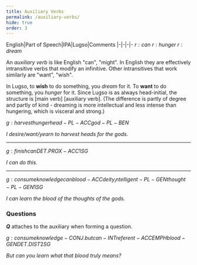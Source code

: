```yaml
---
title: Auxiliary Verbs
permalink: /auxiliary-verbs/
hide: true
order: 3
---
```


English|Part of Speech|IPA|Lugso|Comments
|-|-|-|-
${r: can}$
${r: hunger}$
${r: dream}$

An _auxiliary verb_ is like English "can", "might". In English they are effectively intransitive verbs that modify an infinitive. Other intransitives that work similarly are "want", "wish".

In Lugso, to **wish** to do something, you _dream_ for it. To **want** to do something, you _hunger_ for it. Since Lugso is as always head-initial, the structure is [main verb] [auxiliary verb]. (The difference is partly of degree and partly of kind - dreaming is more intellectual and less intense than hungering, which is visceral and strong.)

${g: harvest hunger head-PL-ACC god-PL-BEN}$

_I desire/want/yearn to harvest heads for the gods._

---

${g: finish can DET.PROX-ACC 1SG}$ 

_I can do this._ 

---

${g: consume knowledge can blood-ACC deity_intelligent-PL-GEN thought-PL-GEN 1SG}$

_I can learn the blood of the thoughts of the gods._

### Questions

**${Q}$** attaches to the auxiliary when forming a question.

${g: consume knowledge-CONJ.but can-INT referent-ACC EMPH blood-GEN DET.DIST 2SG}$

_But can you learn what that blood truly means?_
